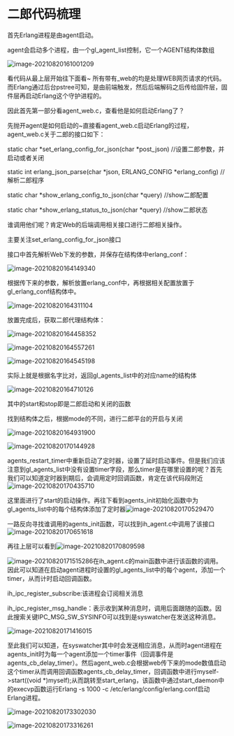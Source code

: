 # 二郎代码梳理

首先Erlang进程是由agent启动。

agent会启动多个进程，由一个gl_agent_list控制，它一个AGENT结构体数组

![image-20210820161001209](C:\Users\inhand\AppData\Roaming\Typora\typora-user-images\image-20210820161001209.png)



看代码从最上层开始往下面看~     所有带有_web的均是处理WEB网页请求的代码。而Erlang通过后台pstree可知，是由前端触发，然后后端解码之后传给固件层，固件层再启动Erlang这个守护进程的。

因此首先第一部分看agent_web.c，查看他是如何启动Erlang了？

先抛开agent是如何启动的~直接看agent_web.c启动Erlang的过程，agent_web.c关于二郎的接口如下：

static char *set_erlang_config_for_json(char *post_json)		//设置二郎参数，并启动或者关闭

static int erlang_json_parse(char *json, ERLANG_CONFIG *erlang_config)	//解析二郎程序

static char *show_erlang_config_to_json(char *query)		//show二郎配置

static char *show_erlang_status_to_json(char *query)		//show二郎状态

谁调用他们呢？肯定Web的后端调用相关接口进行二郎相关操作。

主要关注set_erlang_config_for_json接口

接口中首先解析Web下发的参数，并保存在结构体中erlang_conf：

![image-20210820164149340](C:\Users\inhand\AppData\Roaming\Typora\typora-user-images\image-20210820164149340.png)

根据传下来的参数，解析放置erlang_conf中，再根据相关配置放置于gl_erlang_conf结构体中。

![image-20210820164311104](C:\Users\inhand\AppData\Roaming\Typora\typora-user-images\image-20210820164311104.png)

放置完成后，获取二郎代理结构体：

![image-20210820164458352](C:\Users\inhand\AppData\Roaming\Typora\typora-user-images\image-20210820164458352.png)

![image-20210820164557261](C:\Users\inhand\AppData\Roaming\Typora\typora-user-images\image-20210820164557261.png)

![image-20210820164545198](C:\Users\inhand\AppData\Roaming\Typora\typora-user-images\image-20210820164545198.png)

实际上就是根据名字比对，返回gl_agents_list中的对应name的结构体

![image-20210820164710126](C:\Users\inhand\AppData\Roaming\Typora\typora-user-images\image-20210820164710126.png)

其中的start和stop即是二郎启动和关闭的函数

找到结构体之后，根据mode的不同，进行二郎平台的开启与关闭

![image-20210820164931900](C:\Users\inhand\AppData\Roaming\Typora\typora-user-images\image-20210820164931900.png)

![image-20210820170144928](C:\Users\inhand\AppData\Roaming\Typora\typora-user-images\image-20210820170144928.png)

agents_restart_timer中重新启动了定时器，设置了延时启动事件。但是我们应该注意到gl_agents_list中没有设置timer字段，那么timer是在哪里设置的呢？首先我们可以知道定时器到期后，会调用定时回调函数，肯定在该代码段附近![image-20210820170435710](C:\Users\inhand\AppData\Roaming\Typora\typora-user-images\image-20210820170435710.png)

这里面进行了start的启动操作。再往下看到agents_init初始化函数中为gl_agents_list中的每个结构体添加了定时器![image-20210820170529470](C:\Users\inhand\AppData\Roaming\Typora\typora-user-images\image-20210820170529470.png)

一路反向寻找谁调用的agents_init函数，可以找到ih_agent.c中调用了该接口![image-20210820170651618](C:\Users\inhand\AppData\Roaming\Typora\typora-user-images\image-20210820170651618.png)

再往上层可以看到![image-20210820170809598](C:\Users\inhand\AppData\Roaming\Typora\typora-user-images\image-20210820170809598.png)

![image-20210820171515286](C:\Users\inhand\AppData\Roaming\Typora\typora-user-images\image-20210820171515286.png)在ih_agent.c的main函数中进行该函数的调用。因此可以知道在启动agent进程时设置的gl_agents_list中的每个agent，添加一个timer，从而计时启动回调函数。

ih_ipc_register_subscribe:该进程会订阅相关消息

ih_ipc_register_msg_handle：表示收到某种消息时，调用后面跟随的函数。因此搜索关键IPC_MSG_SW_SYSINFO可以找到是syswatcher在发送这种消息。

![image-20210820171416015](C:\Users\inhand\AppData\Roaming\Typora\typora-user-images\image-20210820171416015.png)

至此我们可以知道，在syswatcher其中时会发送相应消息，从而时agent进程在agents_init时为每一个agent添加一个timer事件（回调事件是agents_cb_delay_timer）。然后agent_web.c会根据web传下来的mode数值启动这个timer从而调用回调函数agents_cb_delay_timer，回调函数中进行myself->start((void *)myself);从而跳转至start_erlang，该函数中通过start_daemon中的execvp函数运行Erlang -s 1000 -c /etc/erlang/config/erlang.conf启动Erlang进程。

![image-20210820173302030](C:\Users\inhand\AppData\Roaming\Typora\typora-user-images\image-20210820173302030.png)

![image-20210820173316261](C:\Users\inhand\AppData\Roaming\Typora\typora-user-images\image-20210820173316261.png)

